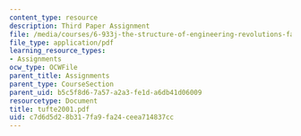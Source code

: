 ```yaml
---
content_type: resource
description: Third Paper Assignment
file: /media/courses/6-933j-the-structure-of-engineering-revolutions-fall-2001/c7d6d5d28b317fa9fa24ceea714837cc_tufte2001.pdf
file_type: application/pdf
learning_resource_types:
- Assignments
ocw_type: OCWFile
parent_title: Assignments
parent_type: CourseSection
parent_uid: b5c5f8d6-7a57-a2a3-fe1d-a6db41d06009
resourcetype: Document
title: tufte2001.pdf
uid: c7d6d5d2-8b31-7fa9-fa24-ceea714837cc
---
```

